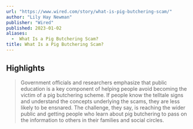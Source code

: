 ```yaml
---
url: "https://www.wired.com/story/what-is-pig-butchering-scam/"
author: "Lily Hay Newman"
publisher: "Wired"
published: 2023-01-02
aliases:
  -  What Is a Pig Butchering Scam?
title: What Is a Pig Butchering Scam?
---
```


## Highlights
> Government officials and researchers emphasize that public education is a key component of helping people avoid becoming the victim of a pig butchering scheme. If people know the telltale signs and understand the concepts underlying the scams, they are less likely to be ensnared. The challenge, they say, is reaching the wider public and getting people who learn about pig butchering to pass on the information to others in their families and social circles.

